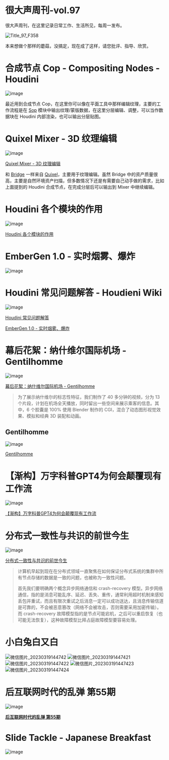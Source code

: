 # 很大声周刊-vol.97
很大声周刊，在这里记录日常工作、生活所见，每周一发布。

![Title_97_F358](https://user-images.githubusercontent.com/20842136/226160127-11bd3e6d-ad2a-4d14-aa18-e7ff98042764.png)

本来想做个那样的蘑菇，没搞定，现在成了这样，请您批评、指导、欣赏。

# 合成节点 Cop - Compositing Nodes - Houdini
![image](https://user-images.githubusercontent.com/20842136/226156527-c48d8a81-0cee-40b9-b325-f42ed7d7fdc0.png)

最近用到合成节点 Cop，在这里你可以像在平面工具中那样编辑纹理，主要的工作流程是在 [Sop](https://www.sidefx.com/docs/houdini/nodes/dop/sopgeo.html) 模块中输出纹理/蒙版数据，在这里分层编辑、调整，可以当作数据块在 Houdini 内部渲染，也可以输出分层贴图。

# Quixel Mixer - 3D 纹理编辑
![image](https://user-images.githubusercontent.com/20842136/226158227-8919c820-b6fd-467e-bcaa-adeaff52ca54.png)

[Quixel Mixer - 3D 纹理编辑](https://quixel.com/mixer)

和 [Bridge](https://quixel.com/bridge) 一样来自 [Quixel](https://quixel.com/)，主要用于纹理编辑。虽然 Bridge 中的资产质量很高，主要是自然环境资产扫描，但多数情况下还是有需要自己动手做的需求，比如上面提到的 Houdini 合成节点，在完成分层后可以输出到 Mixer 中继续编辑。

# Houdini 各个模块的作用
![image](https://user-images.githubusercontent.com/20842136/226156464-c4e5e0ae-d405-4e11-b3bc-c8134b3ef04c.png)

[Houdini 各个模块的作用](https://www.sidefx.com/docs/houdini/nodes/index.html)

# EmberGen 1.0 - 实时烟雾、爆炸
![image](https://user-images.githubusercontent.com/20842136/226159478-a4e98c89-5852-4311-9310-4366dd6a7825.png)

# Houdini 常见问题解答 - Houdieni Wiki

![image](https://user-images.githubusercontent.com/20842136/226156395-78efca11-7c52-4020-ae01-17306d10ff43.png)

[Houdini 常见问题解答](https://www.tokeru.com/cgwiki/index.php?title=HoudiniFAQ#Why_does_a_dopnet_show_me_different_things_if_I.27m_inside_vs_outside_the_network.3F)

[EmberGen 1.0 - 实时烟雾、爆炸](https://jangafx.com/software/embergen/)

# 幕后花絮：纳什维尔国际机场 - Gentilhomme 
![image](https://user-images.githubusercontent.com/20842136/226159865-4d57246e-9b33-4a55-9ac5-a3fd75655126.png)

[幕后花絮：纳什维尔国际机场 - Gentilhomme](https://www.blender.org/user-stories/behind-the-scenes-nashville-international-airport/?utm_source=www-homepage)

> 为了展示纳什维尔的标志性特征，我们制作了 40 多分钟的视频，分为 13 个片段，计划在机场全天播放，同时留出一些空间来展示乘客的信息。其中，6 个胶囊是 100% 使用 Blender 制作的 CGI，混合了动态图形视觉效果、模拟和经典 3D 装配和动画。

## Gentilhomme 
![image](https://user-images.githubusercontent.com/20842136/226159969-08210ad9-d2ee-47bd-87e2-60fb61f9660f.png)

[Gentilhomme](https://gentilhomme.com/en/) 

# 【渐构】万字科普GPT4为何会颠覆现有工作流
![image](https://user-images.githubusercontent.com/20842136/226162625-cd40415d-6a69-4d6b-8051-e6d2a21d51cf.png)

[【渐构】万字科普GPT4为何会颠覆现有工作流](https://www.bilibili.com/video/BV1MY4y1R7EN/?vd_source=6c68891752436b0097051bf700e169a9)

# 分布式一致性与共识的前世今生
![image](https://user-images.githubusercontent.com/20842136/226160605-72b533d2-0aa2-4d1a-be60-c78bd126de31.png)

[分布式一致性与共识的前世今生](https://qin.news/consensus/)
> 计算机早起到现在在分布式领域一直聚焦在如何保证分布式系统的集群中所有节点存储的数据是一致的问题，也被称为一致性问题。
>
> 首先我们要明确两个概念异步网络通信和 crash-recovery 模型。异步网络通信，指的是消息可能乱序、延迟、丢失、重传，通常利用超时机制来感知丢包并重试，而且有限次重试之后消息一定可以成功送达，且消息传输信道是可靠的，不会被恶意篡改（网络不会被攻击，否则需要采用加密传输）。而 crash-recovery 故障模型指的是节点可能宕机，之后可以重启恢复（也可能无法恢复），这种故障模型比拜占庭故障模型要容易处理。

# 小白兔白又白
![微信图片_20230319144742](https://user-images.githubusercontent.com/20842136/226158926-f5b1042a-d406-4e87-b6d3-b3cf327d7d13.jpg)
![微信图片_202303191447421](https://user-images.githubusercontent.com/20842136/226158931-6515a1ac-b9d5-4e8b-978e-5626b988ff20.jpg)
![微信图片_202303191447422](https://user-images.githubusercontent.com/20842136/226158932-563e69d2-0cbb-4af8-823d-f306aa5853c8.jpg)
![微信图片_202303191447423](https://user-images.githubusercontent.com/20842136/226158934-dcc7917c-7bd8-47dd-8ebe-cac7246f4b01.jpg)
![微信图片_202303191447424](https://user-images.githubusercontent.com/20842136/226158935-1322736c-65f4-41fc-a46a-05da54212aaf.jpg)

# 后互联网时代的乱弹 第55期
![image](https://user-images.githubusercontent.com/20842136/226158983-870c69dd-de9d-4c65-8e49-271b78e72eb2.png)

**[后互联网时代的乱弹 第55期](https://www.bilibili.com/video/BV1c24y1472T/?spm_id_from=444.41.list.card_archive.click&vd_source=6c68891752436b0097051bf700e169a9)**

# Slide Tackle - Japanese Breakfast
![image](https://user-images.githubusercontent.com/20842136/226159214-9c96e870-60cd-41bc-9e4b-fb7b8f5032f5.png)

